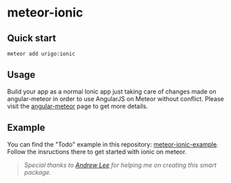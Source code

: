 meteor-ionic
============

## Quick start
<pre><code>meteor add urigo:ionic</code></pre>

## Usage
Build your app as a normal Ionic app just taking care of changes made on angular-meteor in order to use AngularJS on Meteor without conflict. Please visit the [angular-meteor](https://github.com/Urigo/angular-meteor "angular-meteor") page to get more details.

## Example

You can find the "Todo" example in this repository: [meteor-ionic-example](https://github.com/netanelgilad/meteor-ionic-example). Follow the insructions there to get started with ionic on meteor.


> *Special thanks to [Andrew Lee](https://github.com/loneleeandroo "Andrew Leek") for helping me on creating this smart package.*
